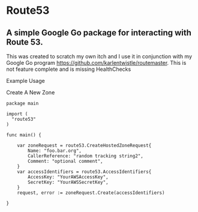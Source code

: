# Route53 #

## A simple Google Go package for interacting with Route 53. ##

This was created to scratch my own itch and I use it in conjunction with my Google Go program https://github.com/karlentwistle/routemaster. This is not feature complete and is missing HealthChecks

Example Usage

Create A New Zone

    package main

    import ( 
      "route53"
    )
    
    func main() {
    
        var zoneRequest = route53.CreateHostedZoneRequest{
            Name: "foo.bar.org", 
            CallerReference: "random tracking string2", 
            Comment: "optional comment",
        }
        var accessIdentifiers = route53.AccessIdentifiers{
            AccessKey: "YourAWSAccessKey",
            SecretKey: "YourAWSSecretKey",
        }
        request, error := zoneRequest.Create(accessIdentifiers)
        
    }
